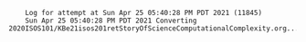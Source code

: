         Log for attempt at Sun Apr 25 05:40:28 PM PDT 2021 (11845)
        Sun Apr 25 05:40:28 PM PDT 2021 Converting 2020ISOS101/KBe21isos201retStoryOfScienceComputationalComplexity.org...
